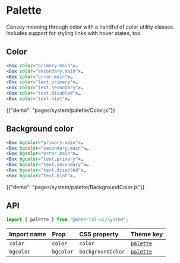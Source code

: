 # Palette

<p class="description">Convey meaning through color with a handful of color utility classes. Includes support for styling links with hover states, too.</p>

## Color

```jsx
<Box color="primary.main">…
<Box color="secondary.main">…
<Box color="error.main">…
<Box color="text.primary">…
<Box color="text.secondary">…
<Box color="text.disabled">…
<Box color="text.hint">…
```

{{"demo": "pages/system/palette/Color.js"}}

## Background color

```jsx
<Box bgcolor="primary.main">…
<Box bgcolor="secondary.main">…
<Box bgcolor="error.main">…
<Box bgcolor="text.primary">…
<Box bgcolor="text.secondary">…
<Box bgcolor="text.disabled">…
<Box bgcolor="text.hint">…
```

{{"demo": "pages/system/palette/BackgroundColor.js"}}

## API

```js
import { palette } from '@material-ui/system';
```

| Import name | Prop      | CSS property      | Theme key                                                        |
| :---------- | :-------- | :---------------- | :--------------------------------------------------------------- |
| `color`     | `color`   | `color`           | [`palette`](/customization/default-theme/?expend-path=$.palette) |
| `bgcolor`   | `bgcolor` | `backgroundColor` | [`palette`](/customization/default-theme/?expend-path=$.palette) |

